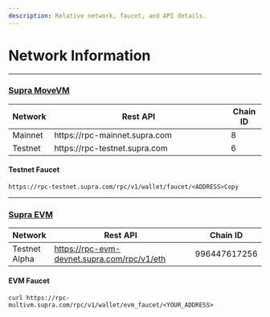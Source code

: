 ```yaml
---
description: Relative network, faucet, and API details.
---
```


# Network Information

***

### ​[Supra MoveVM](https://app.gitbook.com/o/Nk58jmPqKHcBU9zYkcKw/s/mTBWRilfF5GuWWSNVrjY/~/changes/81/~/overview)​

<table><thead><tr><th>Network</th><th width="335.89453125">Rest API</th><th>Chain ID</th></tr></thead><tbody><tr><td>Mainnet</td><td>https://rpc-mainnet.supra.com</td><td>8</td></tr><tr><td>Testnet</td><td>https://rpc-testnet.supra.com</td><td>6</td></tr></tbody></table>

#### Testnet Faucet

`https://rpc-testnet.supra.com/rpc/v1/wallet/faucet/<ADDRESS>Copy`

***

### ​[Supra EVM](https://app.gitbook.com/s/c4EYjCJ7ng67f48XRDDD/network-information#supra-evm)​

<table><thead><tr><th>Network</th><th width="361.11328125">Rest API</th><th>Chain ID</th></tr></thead><tbody><tr><td>Testnet Alpha</td><td><a href="https://rpc-evm-devnet.supra.com/rpc/v1/eth">https://rpc-evm-devnet.supra.com/rpc/v1/eth</a></td><td>996447617256</td></tr></tbody></table>

#### EVM Faucet

`curl https://rpc-multivm.supra.com/rpc/v1/wallet/evm_faucet/<YOUR_ADDRESS>`
